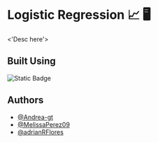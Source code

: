 # Logistic Regression 📈 🖥️
<'Desc here'>

## Built Using 
![Static Badge](https://img.shields.io/badge/%20-brightgreen?style=flat&logo=jupyter&logoColor=violet&label=Jupyter&color=violet)

## Authors
- [@Andrea-gt](https://github.com/Andrea-gt)
- [@MelissaPerez09](https://github.com/MelissaPerez09)
- [@adrianRFlores](https://github.com/adrianRFlores)
